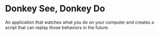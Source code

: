 # Donkey See, Donkey Do

An application that watches what you do on your computer and creates a script that can replay those behaviors in the future.
